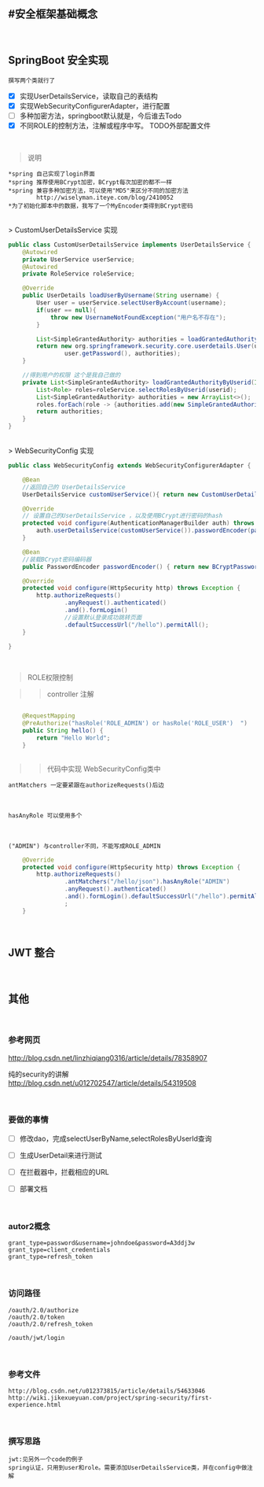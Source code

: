 


#安全框架基础概念
---

<br>

## SpringBoot 安全实现
`撰写两个类就行了`

- [x] 实现UserDetailsService，读取自己的表结构
- [x] 实现WebSecurityConfigurerAdapter，进行配置
- [ ] 多种加密方法，springboot默认就是，今后谁去Todo
- [x] 不同ROLE的控制方法，注解或程序中写。 TODO外部配置文件

<br>

>说明

    *spring 自己实现了login界面
    *spring 推荐使用BCrypt加密，BCrypt每次加密的都不一样
    *spring 兼容多种加密方法，可以使用"MD5"来区分不同的加密方法
            http://wiselyman.iteye.com/blog/2410052
    *为了初始化脚本中的数据，我写了一个MyEncoder类得到BCrypt密码
            
<br>
> CustomUserDetailsService 实现

```Java
public class CustomUserDetailsService implements UserDetailsService {
    @Autowired
    private UserService userService;
    @Autowired
    private RoleService roleService;

    @Override
    public UserDetails loadUserByUsername(String username) {
        User user = userService.selectUserByAccount(username);
        if(user == null){
            throw new UsernameNotFoundException("用户名不存在");
        }

        List<SimpleGrantedAuthority> authorities = loadGrantedAuthorityByUserid(user.getUserId());
        return new org.springframework.security.core.userdetails.User(user.getUsername(),
                user.getPassword(), authorities);
    }

    //得到用户的权限 这个是我自己做的
    private List<SimpleGrantedAuthority> loadGrantedAuthorityByUserid(Integer userid){
        List<Role> roles=roleService.selectRolesByUserid(userid);
        List<SimpleGrantedAuthority> authorities = new ArrayList<>();
        roles.forEach(role -> {authorities.add(new SimpleGrantedAuthority(role.getRolename()));});
        return authorities;
    }
}

```
<br>
> WebSecurityConfig 实现

```Java
public class WebSecurityConfig extends WebSecurityConfigurerAdapter {

    @Bean
    //返回自己的 UserDetailsService
    UserDetailsService customUserService(){ return new CustomUserDetailsService(); }

    @Override
    // 设置自己的UserDetailsService ，以及使用BCrypt进行密码的hash
    protected void configure(AuthenticationManagerBuilder auth) throws Exception {
        auth.userDetailsService(customUserService()).passwordEncoder(passwordEncoder());
    }

    @Bean
    //装载BCrypt密码编码器
    public PasswordEncoder passwordEncoder() { return new BCryptPasswordEncoder(); }

    @Override
    protected void configure(HttpSecurity http) throws Exception {
        http.authorizeRequests()
                .anyRequest().authenticated()
                .and().formLogin()
                //设置默认登录成功跳转页面
                .defaultSuccessUrl("/hello").permitAll();
    }

}
```

<br>

> ROLE权限控制

>> controller 注解

```Java

    @RequestMapping
    @PreAuthorize("hasRole('ROLE_ADMIN') or hasRole('ROLE_USER')  ")
    public String hello() {
        return "Hello World";
    }
    
```

>> 代码中实现 WebSecurityConfig类中

`antMatchers 一定要紧跟在authorizeRequests()后边`

<br>

`hasAnyRole 可以使用多个`


<br>

`("ADMIN") 与controller不同，不能写成ROLE_ADMIN`


```Java
    @Override
    protected void configure(HttpSecurity http) throws Exception {
        http.authorizeRequests()
                .antMatchers("/hello/json").hasAnyRole("ADMIN")
                .anyRequest().authenticated()
                .and().formLogin().defaultSuccessUrl("/hello").permitAll()//设置默认登录成功跳转页面
                ;
    }

```

<br>

## JWT 整合

<br>

## 其他

<br>

### 参考网页

http://blog.csdn.net/linzhiqiang0316/article/details/78358907

纯的security的讲解
http://blog.csdn.net/u012702547/article/details/54319508

<br>

### 要做的事情

- [ ] 修改dao，完成selectUserByName,selectRolesByUserId查询
- [ ] 生成UserDetail来进行测试
- [ ] 在拦截器中，拦截相应的URL
- [ ] 部署文档


<br>


### autor2概念

    grant_type=password&username=johndoe&password=A3ddj3w
    grant_type=client_credentials
    grant_type=refresh_token

<br>
    
### 访问路径

    /oauth/2.0/authorize
    /oauth/2.0/token
    /oauth/2.0/refresh_token
    
    /oauth/jwt/login       

<br>

### 参考文件

    http://blog.csdn.net/u012373815/article/details/54633046
    http://wiki.jikexueyuan.com/project/spring-security/first-experience.html

<br>
    
### 撰写思路

    jwt:见另外一个code的例子
    spring认证，只用到user和role。需要添加UserDetailsService类，并在config中做注解
    
    
    